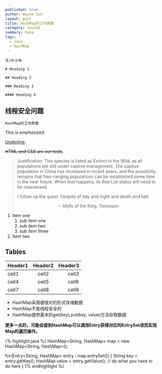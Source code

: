 ```yaml
---
published: true
author: Wayne Sun
layout: post
title: HashMap的工作原理
category: JavaSE
summary: haha
tags:
  - Java
  - HashMap
---
```


`文/孙少伟`

~~~
# Heading 1

## Heading 2

### Heading 3

#### Heading 4
~~~

## 线程安全问题
	HashMap的工作原理

*This is emphasized*.

<u>Underline</u>.

<del>HTML and CSS are our tools</del>. 

> Justification:
> This species is listed as Extinct in the Wild, as all populations are still under captive management. The captive population in China has increased in recent years, and the possibility remains that free-ranging populations can be established some time in the near future. When that happens, its Red List status will need to be reassessed. 

> I follow up the quest. Despite of day and night and death and hell.
> <center> -- Idylls of the King, Tennyson </center>

1. Item one
   1. sub item one
   2. sub item two
   3. sub item three
2. Item two

## Tables

| Header1 | Header2 | Header3 |
|:--------|:-------:|--------:|
| cell1   | cell2   | cell3   |
| cell4   | cell5   | cell6   |
| cell7   | cell8   | cell9   |

* HashMap采用键值对的形式存储数据
* HashMap不是线程安全的
* HashMap提供基本的get(key),put(key, value)方法存取数据

**更多一点的，可能会提到HashMap可以调用Entry获得对应的EntrySet进而实现Map的遍历操作。**

{% highlight java %}
HashMap<String, HashMap> map = new HashMap<String, HashMap>();

for(Entry<String, HashMap> entry : map.entrySet()) {
    String key = entry.getKey();
    HashMap value = entry.getValue();
    // do what you have to do here
}
{% endhighlight %}
